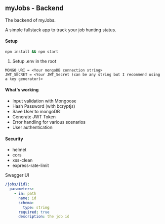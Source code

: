 ## myJobs - Backend
The backend of myJobs. 

A simple fullstack app to track your job hunting status.

#### Setup

```bash
npm install && npm start
```

1. Setup .env in the root
```
MONGO_URI = <Your mongoDB connection string>
JWT_SECRET = <Your JWT_Secret (can be any string but I recommend using a key generator)>
```

#### What's working

- Input validation with Mongoose
- Hash Password (with bcryptjs)
- Save User to mongoDB
- Generate JWT Token
- Error handling for various scenarios
- User authentication

#### Security

- helmet
- cors
- xss-clean
- express-rate-limit

Swagger UI

```yaml
/jobs/{id}:
  parameters:
    - in: path
      name: id
      schema:
        type: string
      required: true
      description: the job id
```
